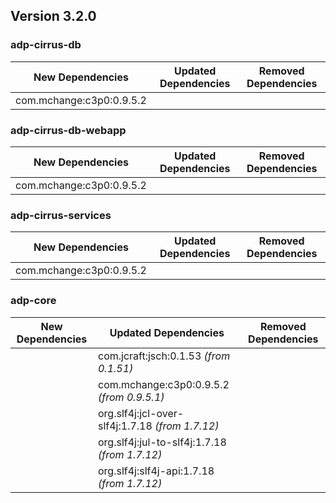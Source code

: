 ## Version 3.2.0 ##

### adp-cirrus-db ###
| New Dependencies | Updated Dependencies | Removed Dependencies |
| -------- | -------- | -------- |
| com.mchange:c3p0:0.9.5.2 |  |  |

### adp-cirrus-db-webapp ###
| New Dependencies | Updated Dependencies | Removed Dependencies |
| -------- | -------- | -------- |
| com.mchange:c3p0:0.9.5.2 |  |  |

### adp-cirrus-services ###
| New Dependencies | Updated Dependencies | Removed Dependencies |
| -------- | -------- | -------- |
| com.mchange:c3p0:0.9.5.2 |  |  |

### adp-core ###
| New Dependencies | Updated Dependencies | Removed Dependencies |
| -------- | -------- | -------- |
|  | com.jcraft:jsch:0.1.53 *(from 0.1.51)* |  |
|  | com.mchange:c3p0:0.9.5.2 *(from 0.9.5.1)* |  |
|  | org.slf4j:jcl-over-slf4j:1.7.18 *(from 1.7.12)* |  |
|  | org.slf4j:jul-to-slf4j:1.7.18 *(from 1.7.12)* |  |
|  | org.slf4j:slf4j-api:1.7.18 *(from 1.7.12)* |  |
